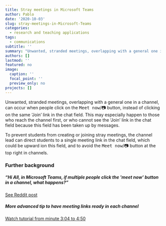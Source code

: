 ```yaml
---
title: Stray meetings in Microsoft Teams
author: Pablo
date: '2020-10-03'
slug: stray-meetings-in-Microsoft-Teams
categories:
  - research and teaching applications
tags:
  - communications
subtitle: ''
summary: "Unwanted, stranded meetings, overlapping with a general one in a channel, can occur when people click on the <kbd>Meet now</kbd>/:camera: button, instead of clicking on the same ‘Join’ link in the chat field. This may especially happen to those who reach the channel first, or who cannot see the ‘Join’ link in the chat field because this field has been taken up by messages."
authors: []
lastmod: ''
featured: no
image:
  caption: ''
  focal_point: ''
  preview_only: no
projects: []
---
```



Unwanted, stranded meetings, overlapping with a general one in a channel, can occur when people click on the <kbd>Meet now</kbd>/:camera: button, instead of clicking on the same ‘Join’ link in the chat field. This may especially happen to those who reach the channel first, or who cannot see the ‘Join’ link in the chat field because this field has been taken up by messages.

To prevent students from creating or joining stray meetings, the channel lead can direct students to a single meeting link in the chat field, which could be upward ion this field, and to avoid the <kbd>Meet now</kbd>/:camera: button at the top right in channels.

### Further background

##### “Hi All, in Microsoft Teams, if multiple people click the 'meet now' button in a channel, what happens?”

[See Reddit post](https://www.reddit.com/r/Office365/comments/gilp7o/microsoft_teams_simultaneous_channel_meetings/?utm_source=amp&utm_medium=&utm_content=post_body—)

##### More advanced tip to have meeting links ready in each channel

[Watch tutorial from minute 3:04 to 4:50](https://youtu.be/qo6yqh7erEY?t=184)

